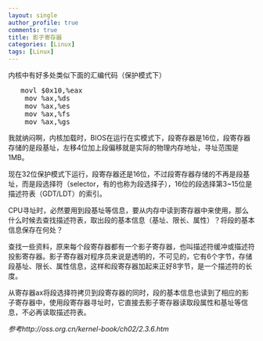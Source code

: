 ```yaml
---
layout: single
author_profile: true
comments: true
title: 影子寄存器
categories: [Linux]
tags: [Linux]
---
```

内核中有好多处类似下面的汇编代码（保护模式下）
<pre>	movl $0x10,%eax
	mov %ax,%ds
	mov %ax,%es
	mov %ax,%fs
	mov %ax,%gs</pre>
我就纳闷啊，内核加载时，BIOS在运行在实模式下，段寄存器是16位，段寄存器存储的是段基址，左移4位加上段偏移就是实际的物理内存地址，寻址范围是1MB。

现在32位保护模式下运行，段寄存器还是16位，不过段寄存器存储的不再是段基址，而是段选择符（selector，有的也称为段选择子），16位的段选择第3~15位是描述符表（GDT/LDT）的索引。

CPU寻址时，必然要用到段基址等信息，要从内存中读到寄存器中来使用，那么什么时候去查找描述符表，取出段的基本信息（基址、限长、属性）？将段的基本信息保存在何处？

查找一些资料，原来每个段寄存器都有一个影子寄存器，也叫描述符缓冲或描述符投影寄存器。影子寄存器对程序员来说是透明的，不可见的，它有6个字节，存储段基址、限长、属性信息，这样和段寄存器加起来正好8字节，是一个描述符的长度。

从寄存器ax将段选择符拷贝到段寄存器的同时，段的基本信息也读到了相应的影子寄存器中，使用段寄存器寻址时，它直接去影子寄存器读取段属性和基址等信息，不必再读取描述符表。

<em>参考http://oss.org.cn/kernel-book/ch02/2.3.6.htm</em>
